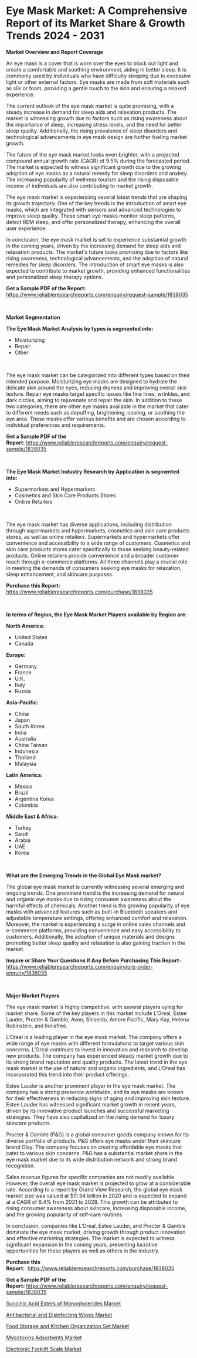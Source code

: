 <p><h1>Eye Mask Market: A Comprehensive Report of its Market Share & Growth Trends 2024 - 2031</h1></p><p><strong>Market Overview and Report Coverage</strong></p>
<p><p>An eye mask is a cover that is worn over the eyes to block out light and create a comfortable and soothing environment, aiding in better sleep. It is commonly used by individuals who have difficulty sleeping due to excessive light or other external factors. Eye masks are made from soft materials such as silk or foam, providing a gentle touch to the skin and ensuring a relaxed experience.</p><p>The current outlook of the eye mask market is quite promising, with a steady increase in demand for sleep aids and relaxation products. The market is witnessing growth due to factors such as rising awareness about the importance of sleep, increasing stress levels, and the need for better sleep quality. Additionally, the rising prevalence of sleep disorders and technological advancements in eye mask design are further fueling market growth.</p><p>The future of the eye mask market looks even brighter, with a projected compound annual growth rate (CAGR) of 9.5% during the forecasted period. The market is expected to witness significant growth due to the growing adoption of eye masks as a natural remedy for sleep disorders and anxiety. The increasing popularity of wellness tourism and the rising disposable income of individuals are also contributing to market growth.</p><p>The eye mask market is experiencing several latest trends that are shaping its growth trajectory. One of the key trends is the introduction of smart eye masks, which are integrated with sensors and advanced technologies to improve sleep quality. These smart eye masks monitor sleep patterns, detect REM sleep, and offer personalized therapy, enhancing the overall user experience.</p><p>In conclusion, the eye mask market is set to experience substantial growth in the coming years, driven by the increasing demand for sleep aids and relaxation products. The market's future looks promising due to factors like rising awareness, technological advancements, and the adoption of natural remedies for sleep disorders. The introduction of smart eye masks is also expected to contribute to market growth, providing enhanced functionalities and personalized sleep therapy options.</p></p>
<p><strong>Get a Sample PDF of the Report:</strong> <a href="https://www.reliableresearchreports.com/enquiry/request-sample/1838035">https://www.reliableresearchreports.com/enquiry/request-sample/1838035</a></p>
<p>&nbsp;</p>
<p><strong>Market Segmentation</strong></p>
<p><strong>The Eye Mask Market Analysis by types is segmented into:</strong></p>
<p><ul><li>Moisturizing</li><li>Repair</li><li>Other</li></ul></p>
<p>&nbsp;</p>
<p><p>The eye mask market can be categorized into different types based on their intended purpose. Moisturizing eye masks are designed to hydrate the delicate skin around the eyes, reducing dryness and improving overall skin texture. Repair eye masks target specific issues like fine lines, wrinkles, and dark circles, aiming to rejuvenate and repair the skin. In addition to these two categories, there are other eye masks available in the market that cater to different needs such as depuffing, brightening, cooling, or soothing the eye area. These masks offer various benefits and are chosen according to individual preferences and requirements.</p></p>
<p><strong>Get a Sample PDF of the Report:</strong>&nbsp;<a href="https://www.reliableresearchreports.com/enquiry/request-sample/1838035">https://www.reliableresearchreports.com/enquiry/request-sample/1838035</a></p>
<p>&nbsp;</p>
<p><strong>The Eye Mask Market Industry Research by Application is segmented into:</strong></p>
<p><ul><li>Supermarkets and Hypermarkets</li><li>Cosmetics and Skin Care Products Stores</li><li>Online Retailers</li></ul></p>
<p>&nbsp;</p>
<p><p>The eye mask market has diverse applications, including distribution through supermarkets and hypermarkets, cosmetics and skin care products stores, as well as online retailers. Supermarkets and hypermarkets offer convenience and accessibility to a wide range of customers. Cosmetics and skin care products stores cater specifically to those seeking beauty-related products. Online retailers provide convenience and a broader customer reach through e-commerce platforms. All three channels play a crucial role in meeting the demands of consumers seeking eye masks for relaxation, sleep enhancement, and skincare purposes.</p></p>
<p><strong>Purchase this Report:</strong>&nbsp; <a href="https://www.reliableresearchreports.com/purchase/1838035">https://www.reliableresearchreports.com/purchase/1838035</a></p>
<p>&nbsp;</p>
<p><strong>In terms of Region, the Eye Mask Market Players available by Region are:</strong></p>
<p>
    <p> <strong> North America: </strong>
        <ul>
            <li>United States</li>
            <li>Canada</li>
        </ul>
        </p> 
    <p> <strong> Europe: </strong>
        <ul>
            <li>Germany</li>
            <li>France</li>
            <li>U.K.</li>
            <li>Italy</li>
            <li>Russia</li>
        </ul>
        </p> 
    <p> <strong> Asia-Pacific: </strong>
        <ul>
            <li>China</li>
            <li>Japan</li>
            <li>South Korea</li>
            <li>India</li>
            <li>Australia</li>
            <li>China Taiwan</li>
            <li>Indonesia</li>
            <li>Thailand</li>
            <li>Malaysia</li>
        </ul>
        </p> 
    <p> <strong> Latin America: </strong>
        <ul>
            <li>Mexico</li>
            <li>Brazil</li>
            <li>Argentina Korea</li>
            <li>Colombia</li>
        </ul>
        </p> 
    <p> <strong> Middle East & Africa: </strong>
        <ul>
            <li>Turkey</li>
            <li>Saudi</li>
            <li>Arabia</li>
            <li>UAE</li>
            <li>Korea</li>
        </ul>
    </p>
    </p>
<p>&nbsp;</p>
<p><strong>What are the Emerging Trends in the Global Eye Mask market?</strong></p>
<p><p>The global eye mask market is currently witnessing several emerging and ongoing trends. One prominent trend is the increasing demand for natural and organic eye masks due to rising consumer awareness about the harmful effects of chemicals. Another trend is the growing popularity of eye masks with advanced features such as built-in Bluetooth speakers and adjustable temperature settings, offering enhanced comfort and relaxation. Moreover, the market is experiencing a surge in online sales channels and e-commerce platforms, providing convenience and easy accessibility to customers. Additionally, the adoption of unique materials and designs promoting better sleep quality and relaxation is also gaining traction in the market.</p></p>
<p><strong>Inquire or Share Your Questions If Any Before Purchasing This Report</strong>- <a href="https://www.reliableresearchreports.com/enquiry/pre-order-enquiry/1838035">https://www.reliableresearchreports.com/enquiry/pre-order-enquiry/1838035</a></p>
<p>&nbsp;</p>
<p><strong>Major Market Players</strong></p>
<p><p>The eye mask market is highly competitive, with several players vying for market share. Some of the key players in this market include L’Oreal, Estee Lauder, Procter & Gamble, Avon, Shiseido, Amore Pacific, Mary Kay, Helena Rubinstein, and Innisfree.</p><p>L’Oreal is a leading player in the eye mask market. The company offers a wide range of eye masks with different formulations to target various skin concerns. L’Oreal continues to invest in innovation and research to develop new products. The company has experienced steady market growth due to its strong brand reputation and quality products. The latest trend in the eye mask market is the use of natural and organic ingredients, and L’Oreal has incorporated this trend into their product offerings.</p><p>Estee Lauder is another prominent player in the eye mask market. The company has a strong presence worldwide, and its eye masks are known for their effectiveness in reducing signs of aging and improving skin texture. Estee Lauder has witnessed significant market growth in recent years, driven by its innovative product launches and successful marketing strategies. They have also capitalized on the rising demand for luxury skincare products.</p><p>Procter & Gamble (P&G) is a global consumer goods company known for its diverse portfolio of products. P&G offers eye masks under their skincare brand Olay. The company focuses on creating affordable eye masks that cater to various skin concerns. P&G has a substantial market share in the eye mask market due to its wide distribution network and strong brand recognition.</p><p>Sales revenue figures for specific companies are not readily available. However, the overall eye mask market is projected to grow at a considerable rate. According to a report by Grand View Research, the global eye mask market size was valued at $11.94 billion in 2020 and is expected to expand at a CAGR of 6.4% from 2021 to 2028. This growth can be attributed to rising consumer awareness about skincare, increasing disposable income, and the growing popularity of self-care routines.</p><p>In conclusion, companies like L’Oreal, Estee Lauder, and Procter & Gamble dominate the eye mask market, driving growth through product innovation and effective marketing strategies. The market is expected to witness significant expansion in the coming years, presenting lucrative opportunities for these players as well as others in the industry.</p></p>
<p><strong>Purchase this Report:</strong>&nbsp;&nbsp;<a href="https://www.reliableresearchreports.com/purchase/1838035">https://www.reliableresearchreports.com/purchase/1838035</a></p>
<p></p>
<p><strong>Get a Sample PDF of the Report:</strong>&nbsp;<a href="https://www.reliableresearchreports.com/enquiry/request-sample/1838035">https://www.reliableresearchreports.com/enquiry/request-sample/1838035</a></p>
<p><p><a href="https://github.com/JameTravis/Market-Research-Report-List-3/blob/main/succinic-acid-esters-of-monoglycerides-market.md">Succinic Acid Esters of Monoglycerides Market</a></p><p><a href="https://github.com/Triciasol/Market-Research-Report-List-1/blob/main/antibacterial-and-disinfecting-wipes-market.md">Antibacterial and Disinfecting Wipes Market</a></p><p><a href="https://github.com/chartsaturn/Market-Research-Report-List-1/blob/main/food-storage-and-kitchen-organization-set-market.md">Food Storage and Kitchen Organization Set Market</a></p><p><a href="https://github.com/RichRobinson5/Market-Research-Report-List-3/blob/main/mycotoxins-adsorbents-market.md">Mycotoxins Adsorbents Market</a></p><p><a href="https://github.com/jhcraigie/Market-Research-Report-List-1/blob/main/electronic-forklift-scale-market.md">Electronic Forklift Scale Market</a></p></p>